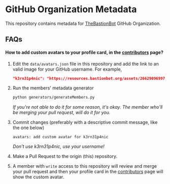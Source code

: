 # GitHub Organization Metadata
This repository contains metadata for [TheBastionBot] GitHub Organization.


## FAQs

#### How to add custom avatars to your profile card, in the [contributors] page?
1.  Edit the `data/avatars.json` file in this repository and add the link to
    an valid image for your GitHub username.
    For example,
    ```json
    "k3rn31p4nic": "https://resources.bastionbot.org/assets/266290969974931457.png"
    ```

2.  Run the members' metadata generator
    ```bash
    python generators/generateMembers.py
    ```
    *If you're not able to do it for some reason, it's okay. The member who'll be
    merging your pull request, will do it for you.*

3.  Commit changes (preferably with a descriptive commit message, like the one below)
    ```git
    avatars: add custom avatar for k3rn31p4nic
    ```
    *Don't use k3rn31p4nic, use your username!*

4.  Make a Pull Request to the origin (this) repository.

5.  A member with `write` access to this repository will review and merge your
    pull request and then your profile card in the [contributors] page will show
    the custom avatar.


<!-- Links -->
[TheBastionBot]: https://git.io/bastion
[contributors]: https://bastionbot.org/contributors
